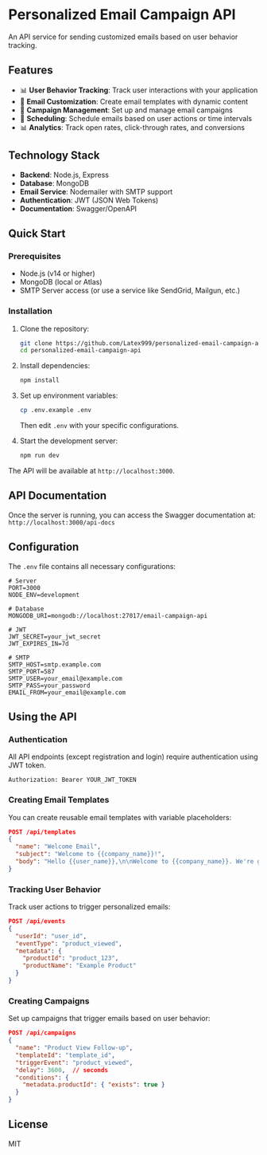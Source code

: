 # Personalized Email Campaign API

An API service for sending customized emails based on user behavior tracking.

## Features

- 📊 **User Behavior Tracking**: Track user interactions with your application
- 📧 **Email Customization**: Create email templates with dynamic content
- 🔄 **Campaign Management**: Set up and manage email campaigns
- 📅 **Scheduling**: Schedule emails based on user actions or time intervals
- 📊 **Analytics**: Track open rates, click-through rates, and conversions

## Technology Stack

- **Backend**: Node.js, Express
- **Database**: MongoDB
- **Email Service**: Nodemailer with SMTP support
- **Authentication**: JWT (JSON Web Tokens)
- **Documentation**: Swagger/OpenAPI

## Quick Start

### Prerequisites

- Node.js (v14 or higher)
- MongoDB (local or Atlas)
- SMTP Server access (or use a service like SendGrid, Mailgun, etc.)

### Installation

1. Clone the repository:
   ```bash
   git clone https://github.com/Latex999/personalized-email-campaign-api.git
   cd personalized-email-campaign-api
   ```

2. Install dependencies:
   ```bash
   npm install
   ```

3. Set up environment variables:
   ```bash
   cp .env.example .env
   ```
   Then edit `.env` with your specific configurations.

4. Start the development server:
   ```bash
   npm run dev
   ```

The API will be available at `http://localhost:3000`.

## API Documentation

Once the server is running, you can access the Swagger documentation at:
`http://localhost:3000/api-docs`

## Configuration

The `.env` file contains all necessary configurations:

```
# Server
PORT=3000
NODE_ENV=development

# Database
MONGODB_URI=mongodb://localhost:27017/email-campaign-api

# JWT
JWT_SECRET=your_jwt_secret
JWT_EXPIRES_IN=7d

# SMTP
SMTP_HOST=smtp.example.com
SMTP_PORT=587
SMTP_USER=your_email@example.com
SMTP_PASS=your_password
EMAIL_FROM=your_email@example.com
```

## Using the API

### Authentication

All API endpoints (except registration and login) require authentication using JWT token.

```
Authorization: Bearer YOUR_JWT_TOKEN
```

### Creating Email Templates

You can create reusable email templates with variable placeholders:

```json
POST /api/templates
{
  "name": "Welcome Email",
  "subject": "Welcome to {{company_name}}!",
  "body": "Hello {{user_name}},\n\nWelcome to {{company_name}}. We're glad you've joined us!"
}
```

### Tracking User Behavior

Track user actions to trigger personalized emails:

```json
POST /api/events
{
  "userId": "user_id",
  "eventType": "product_viewed",
  "metadata": {
    "productId": "product_123",
    "productName": "Example Product"
  }
}
```

### Creating Campaigns

Set up campaigns that trigger emails based on user behavior:

```json
POST /api/campaigns
{
  "name": "Product View Follow-up",
  "templateId": "template_id",
  "triggerEvent": "product_viewed",
  "delay": 3600,  // seconds
  "conditions": {
    "metadata.productId": { "exists": true }
  }
}
```

## License

MIT